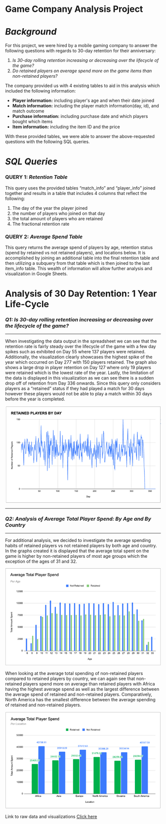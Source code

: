 # Game Company Analysis Project
# *Background*

For this project, we were hired by a mobile gaming company to answer the following questions with regards to 30-day retention for their anniversary:

1. *Is 30-day rolling retention increasing or decreasing over the lifecycle of the game?*
2. *Do retained players on average spend more on the game items than non-retained players?*

The company provided us with 4 existing tables to aid in this analysis which included the following information: 

- **Player information:** including player's age and when their date joined
- **Match information:** including the player match information(day, id), and match outcome
- **Purchase information:** including purchase date and which players bought which items 
- **Item information:** including the item ID and the price

With these provided tables, we were able to answer the above-requested questions with the following SQL queries. 

# *SQL Queries*
### **QUERY 1:** *Retention Table*

This query uses the provided tables “match_info” and “player_info” joined together and results in a table that includes 4 columns that reflect the following: 

1. The day of the year the player joined 
2. the number of players who joined on that day 
3. the total amount of players who are retained 
4. The fractional retention rate


### **QUERY 2:** *Average Spend Table*

This query returns the average spend of players by age, retention status (spend by retained vs not retained players), and locations below. It is accomplished by joining an additional table into the final retention table and then utilizing a subquery from that table which is then joined to the last item_info table. This wealth of information will allow further analysis and visualization in Google Sheets. 


# **Analysis of 30 Day Retention: 1 Year Life-Cycle**

### *Q1: Is 30-day rolling retention increasing or decreasing over the lifecycle of the game?*
---
When investigating the data output in the spreadsheet we can see that the retention rate is fairly steady over the lifecycle of the game with a few day spikes such as exhibited on Day 55 where 137 players were retained. Additionally, the visualization clearly showcases the highest spike of the year which occurred on Day 277 with 150 players retained. The graph also shows a large drop in player retention on Day 127 where only 19 players were retained which is the lowest rate of the year. Lastly, the limitation of the data is displayed in this visualization as we can see there is a sudden drop off of retention from Day 336 onwards. Since this query only considers players as a “retained” status if they had played a match for 30 days however these players would not be able to play a match within 30 days before the year is completed. 

![Visualization 1](./visualizations/GRAPH1_RetainedPlayers.png)

---

### *Q2: Analysis of Average Total Player Spend: By Age and By Country*
---
For additional analysis, we decided to investigate the average spending habits of retained players vs not retained players by both age and country. In the graphs created it is displayed that the average total spent on the game is higher by non-retained players of most age groups which the exception of the ages of 31 and 32.

![Visualization 2](./visualizations/CHART1_Age.png)

When looking at the average total spending of non-retained players compared to retained players by country, we can again see that non-retained players spend more on average than retained players with Africa having the highest average spend as well as the largest difference between the average spend of retained and non-retained players. Comparatively, North America has the smallest difference between the average spending of retained and non-retained players. 

![Visualization 3](./visualizations/CHART2_location.png)

Link to raw data and visualizations [Click here](https://docs.google.com/spreadsheets/d/13_7qYvvgnYuCScGAuoPgzHc_byxxTu7Z5PifQk5EJ4g/edit?usp=sharing)

